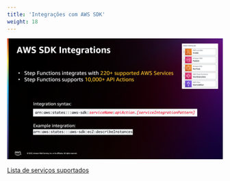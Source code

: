 ```yaml
---
title: 'Integrações com AWS SDK'
weight: 18
---
```


![Integrações com AWS SDK'](/static/img/intro/service-integrations.png)

[Lista de serviços suportados](https://docs.aws.amazon.com/pt_br/step-functions/latest/dg/supported-services-awssdk.html)
